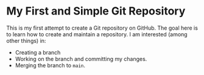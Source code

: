 # My First and Simple Git Repository

This is my first attempt to create a Git repository on GitHub.
The goal here is to learn how to create and maintain a repository. 
I am interested (among other things) in:
- Creating a branch
- Working on the branch and committing my changes.
- Merging the branch to `main`.

